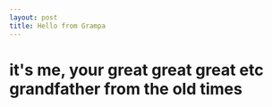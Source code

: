 ```yaml
---
layout: post
title: Hello from Grampa
---
```

# it's me, your great great great etc grandfather from the old times

<!---This is a test whether or not you can put ridiculous old dates on posts. Turns out it's fine.-->